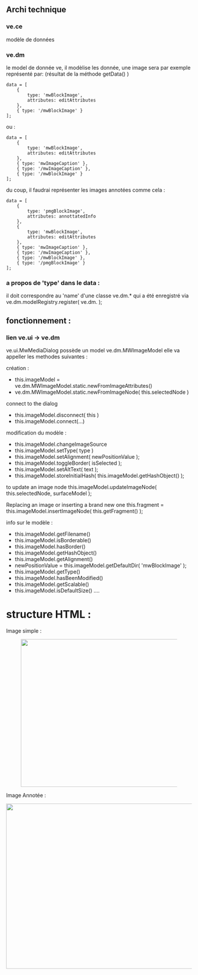 ## Archi technique

### ve.ce

modèle de données

### ve.dm 

le model de donnée ve, il modèlise les donnée, une image sera par exemple représenté par: (résultat de la méthode getData() )

	data = [
		{
			type: 'mwBlockImage',
			attributes: editAttributes
		},
		{ type: '/mwBlockImage' }
	];
	
ou :

	data = [
		{
			type: 'mwBlockImage',
			attributes: editAttributes
		},
		{ type: 'mwImageCaption' },
		{ type: '/mwImageCaption' },
		{ type: '/mwBlockImage' }
	];
	
du coup, il faudrai représenter les images annotées comme cela :

	data = [
		{
			type: 'pmgBlockImage',
			attributes: annottatedInfo
		},
		{
			type: 'mwBlockImage',
			attributes: editAttributes
		},
		{ type: 'mwImageCaption' },
		{ type: '/mwImageCaption' },
		{ type: '/mwBlockImage' },
		{ type: '/pmgBlockImage' }
	];

### a propos de 'type' dans le data :

il doit correspondre au 'name' d'une classe ve.dm.* qui a été enregistré via 
ve.dm.modelRegistry.register( ve.dm.<className> );

## fonctionnement :

### lien ve.ui -> ve.dm
ve.ui.MwMediaDialog  possède un model ve.dm.MWImageModel
elle va appeller les methodes suivantes : 

création : 
* this.imageModel = ve.dm.MWImageModel.static.newFromImageAttributes()
* ve.dm.MWImageModel.static.newFromImageNode( this.selectedNode )

connect to the dialog
* this.imageModel.disconnect( this )
* this.imageModel.connect(...)

modification du modèle : 
* this.imageModel.changeImageSource
* this.imageModel.setType( type )
* this.imageModel.setAlignment( newPositionValue );
* this.imageModel.toggleBorder( isSelected );
* this.imageModel.setAltText( text );
* this.imageModel.storeInitialHash( this.imageModel.getHashObject() );

to update an image node 
this.imageModel.updateImageNode( this.selectedNode, surfaceModel );

Replacing an image or inserting a brand new one
this.fragment = this.imageModel.insertImageNode( this.getFragment() );

info sur le modèle :
* this.imageModel.getFilename()
* this.imageModel.isBorderable()
* this.imageModel.hasBorder()
* this.imageModel.getHashObject()
* this.imageModel.getAlignment()
* newPositionValue = this.imageModel.getDefaultDir( 'mwBlockImage' );
* this.imageModel.getType()
* this.imageModel.hasBeenModified()
* this.imageModel.getScalable()
* this.imageModel.isDefaultSize()
....


# structure HTML :

Image simple : 
	<figure class="mw-default-size" typeof="mw:Image/Thumb" >
		<a href="./Fichier:IMP3D_Step_053.jpg" >
			<img resource="./Fichier:IMP3D_Step_053.jpg" src="//demo-dokit.localtest.me/w/images/0/00/IMP3D_Step_053.jpg" data-file-width="600" data-file-height="400" data-file-type="bitmap" height="400" width="600"/>
		</a>
	</figure>

Image Annotée : 
	<div class="annotatedImageContainer" typeof="mw:Transclusion" >
		<figure-inline class="mw-default-size" typeof="mw:Image/Frameless">
			<a href="./Fichier:L'usage_des_sp\u00e9ciaux_d_une_tron_oneuse.jpg">
				<img resource="./Fichier:L'usage_des_sp\u00e9ciaux_d_une_tron_oneuse.jpg" src="//demo-dokit.localtest.me/w/images/thumb/b/b8/L%27usage_des_sp%C3%A9ciaux_d_une_tron_oneuse.jpg/800px-L%27usage_des_sp%C3%A9ciaux_d_une_tron_oneuse.jpg" data-file-width="1440" data-file-height="805" data-file-type="bitmap" height="447" width="800"/>
			</a>
		</figure-inline>
		<div class="annotatedcontent" data-annotatedcontent=""> 
		</div>
	</div>







